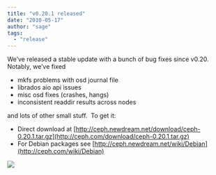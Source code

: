```yaml
---
title: "v0.20.1 released"
date: "2010-05-17"
author: "sage"
tags: 
  - "release"
---
```


We’ve released a stable update with a bunch of bug fixes since v0.20.  Notably, we’ve fixed

- mkfs problems with osd journal file
- librados aio api issues
- misc osd fixes (crashes, hangs)
- inconsistent readdir results across nodes

and lots of other small stuff.  To get it:

- Direct download at [http://ceph.newdream.net/download/ceph-0.20.1.tar.gz](http://ceph.com/download/ceph-0.20.1.tar.gz)
- For Debian packages see [http://ceph.newdream.net/wiki/Debian](http://ceph.com/wiki/Debian)

![](http://track.hubspot.com/__ptq.gif?a=268973&k=14&bu=http://ceph.com&r=http://ceph.com/releases/v0-20-1-released/&bvt=rss&p=wordpress)
